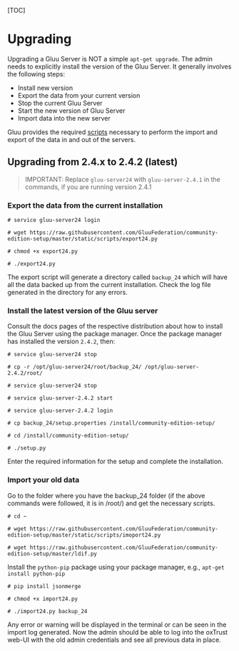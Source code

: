 [TOC]

# Upgrading

Upgrading a Gluu Server is NOT a simple `apt-get upgrade`. The admin needs to explicitly install the version of the Gluu Server. It generally involves the following steps:

* Install new version
* Export the data from your current version
* Stop the current Gluu Server
* Start the new version of Gluu Server
* Import data into the new server

Gluu provides the required [scripts](https://github.com/GluuFederation/community-edition-setup/tree/master/static/scripts) necessary to perform the import and export of the data in and out of the servers.

## Upgrading from 2.4.x to 2.4.2 (latest)

> IMPORTANT: Replace `gluu-server24` with `gluu-server-2.4.1` in the commands, if you are running version 2.4.1

### Export the data from the current installation

```
# service gluu-server24 login

# wget https://raw.githubusercontent.com/GluuFederation/community-edition-setup/master/static/scripts/export24.py

# chmod +x export24.py

# ./export24.py
```

The export script will generate a directory called `backup_24` which will have all the data backed up from the current installation.
Check the log file generated in the directory for any errors.

### Install the latest version of the Gluu server

Consult the docs pages of the respective distribution about how to install the Gluu Server using the package manager. Once the package manager has installed the version `2.4.2`, then:

```
# service gluu-server24 stop  

# cp -r /opt/gluu-server24/root/backup_24/ /opt/gluu-server-2.4.2/root/

# service gluu-server24 stop

# service gluu-server-2.4.2 start

# service gluu-server-2.4.2 login

# cp backup_24/setup.properties /install/community-edition-setup/

# cd /install/community-edition-setup/

# ./setup.py
```

Enter the required information for the setup and complete the installation.

### Import your old data

Go to the folder where you have the backup_24 folder (if the above commands were followed, it is in /root/) and  get the necessary scripts.

```
# cd ~

# wget https://raw.githubusercontent.com/GluuFederation/community-edition-setup/master/static/scripts/imoport24.py

# wget https://raw.githubusercontent.com/GluuFederation/community-edition-setup/master/ldif.py
```

Install the `python-pip` package using your package manager, e.g., `apt-get install python-pip`

```
# pip install jsonmerge

# chmod +x import24.py

# ./import24.py backup_24
```

Any error or warning will be displayed in the terminal or can be seen in the import log generated. Now the admin should be able to log into the oxTrust web-UI with the old admin credentials and see all previous data in place.
